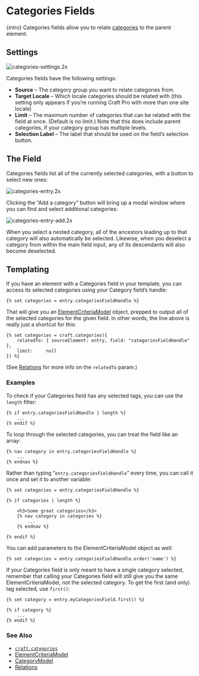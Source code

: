 # Categories Fields

{intro} Categories fields allow you to relate [categories](categories.md) to the parent element.

## Settings

![categories-settings.2x](https://craftcmsassets.craftcdn.com/images/docs/field-types/categories/categories-settings.2x.png)

Categories fields have the following settings:

*   **Source** – The category group you want to relate categories from.
*   **Target Locale** – Which locale categories should be related with (this setting only appears if you’re running Craft Pro with more than one site locale)
*   **Limit** – The maximum number of categories that can be related with the field at once. (Default is no limit.) Note that this does include parent categories, if your category group has multiple levels.
*   **Selection Label** – The label that should be used on the field’s selection button.

## The Field

Categories fields list all of the currently selected categories, with a button to select new ones:

![categories-entry.2x](https://craftcmsassets.craftcdn.com/images/docs/field-types/categories/categories-entry.2x.jpg)

Clicking the “Add a category” button will bring up a modal window where you can find and select additional categories:

![categories-entry-add.2x](https://craftcmsassets.craftcdn.com/images/docs/field-types/categories/categories-entry-add.2x.jpg)

When you select a nested category, all of the ancestors leading up to that category will also automatically be selected. Likewise, when you deselect a category from within the main field input, any of its descendants will also become deselected.

## Templating

If you have an element with a Categories field in your template, you can access its selected categories using your Category field’s handle:

```twig
{% set categories = entry.categoriesFieldHandle %}
```

That will give you an [ElementCriteriaModel](templating/elementcriteriamodel.md) object, prepped to output all of the selected categories for the given field. In other words, the line above is really just a shortcut for this:

```twig
{% set categories = craft.categories({
    relatedTo: { sourceElement: entry, field: "categoriesFieldHandle" },
    limit:     null
}) %}
```

(See [Relations](relations.md) for more info on the `relatedTo` param.)

### Examples

To check if your Categories field has any selected tags, you can use the `length` filter:

```twig
{% if entry.categoriesFieldHandle | length %}
    ...
{% endif %}
```

To loop through the selected categories, you can treat the field like an array:

```twig
{% nav category in entry.categoriesFieldHandle %}
    ...
{% endnav %}
```

Rather than typing “`entry.categoriesFieldHandle`” every time, you can call it once and set it to another variable:

```twig
{% set categories = entry.categoriesFieldHandle %}

{% if categories | length %}

    <h3>Some great categories</h3>
    {% nav category in categories %}
        ...
    {% endnav %}

{% endif %}
```

You can add parameters to the ElementCriteriaModel object as well:

```twig
{% set categories = entry.categoriesFieldHandle.order('name') %}
```

If your Categories field is only meant to have a single category selected, remember that calling your Categories field will still give you the same ElementCriteriaModel, not the selected category. To get the first (and only) tag selected, use `first()`:

```twig
{% set category = entry.myCategoriesField.first() %}

{% if category %}
    ...
{% endif %}
```

### See Also

*   [`craft.categories`](templating/craft.categories.md)
*   [ElementCriteriaModel](templating/elementcriteriamodel.md)
*   [CategoryModel](templating/categorymodel.md)
*   [Relations](relations.md)